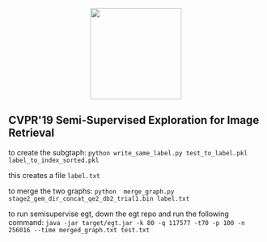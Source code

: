 <p align="center">
<a href="https://layer6.ai/"><img src="https://github.com/layer6ai-labs/DropoutNet/blob/master/logs/logobox.jpg" width="180"></a>
</p>

## CVPR'19 Semi-Supervised Exploration for Image Retrieval
to create the subgtaph:
    `python write_same_label.py test_to_label.pkl label_to_index_sorted.pkl`

this creates a file `label.txt`

to merge the two graphs:
    `python  merge_graph.py stage2_gem_dir_concat_qe2_db2_trial1.bin label.txt`


to run semisupervise egt, down the  egt repo and run the following command:
    `java -jar target/egt.jar -k 80 -q 117577 -t70 -p 100 -n 256016 --time merged_graph.txt test.txt`
